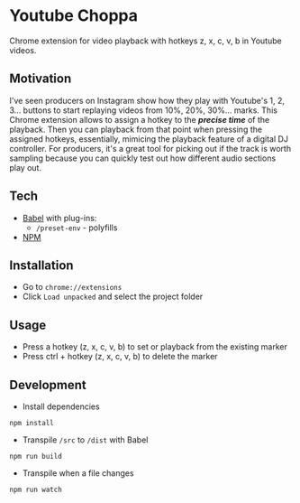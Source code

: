 # Youtube Choppa
Chrome extension for video playback with hotkeys z, x, c, v, b in Youtube videos.
## Motivation
I've seen producers on Instagram show how they play with Youtube's 1, 2, 3... buttons to start replaying videos from 10%, 20%, 30%... marks. This Chrome extension allows to assign a hotkey to the **<em>precise time</em>** of the playback. Then you can playback from that point when pressing the assigned hotkeys, essentially, mimicing the playback feature of a digital DJ controller. For producers, it's a great tool for picking out if the track is worth sampling because you can quickly test out how different audio sections play out.

## Tech
- [Babel](https://babeljs.io/) with plug-ins:
  - `/preset-env` - polyfills
- [NPM](https://www.npmjs.com/)

## Installation
- Go to `chrome://extensions`
- Click `Load unpacked` and select the project folder

## Usage
- Press a hotkey (z, x, c, v, b) to set or playback from the existing marker
- Press ctrl + hotkey (z, x, c, v, b) to delete the marker

## Development
- Install dependencies
```shell
npm install
```
- Transpile `/src` to `/dist` with Babel
```shell
npm run build
```
- Transpile when a file changes
```shell
npm run watch
```